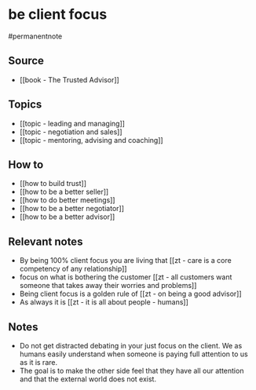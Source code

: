 # be client focus
#permanentnote
  
## Source
- [[book - The Trusted Advisor]]
 ## Topics
- [[topic - leading and managing]]
- [[topic - negotiation and sales]]
- [[topic - mentoring, advising and coaching]]
## How to
-  [[how to build trust]]
-  [[how to be a better seller]]
-  [[how to do better meetings]] 
- [[how to be a better negotiator]]
- [[how to be a better advisor]]
## Relevant notes
- By being 100% client focus you are living that [[zt - care is a core competency of any relationship]] 
- focus on what is bothering the customer [[zt - all customers want someone that takes away their worries and problems]]
- Being client focus is a golden rule of [[zt - on being a good advisor]]
- As always it is [[zt - it is all about people - humans]]
## Notes
- Do not get distracted debating in your just focus on the client. We as humans easily understand when someone is paying full attention to us as it is rare. 
- The goal is to make the other side feel that they have all our attention and that the external world does not exist.
